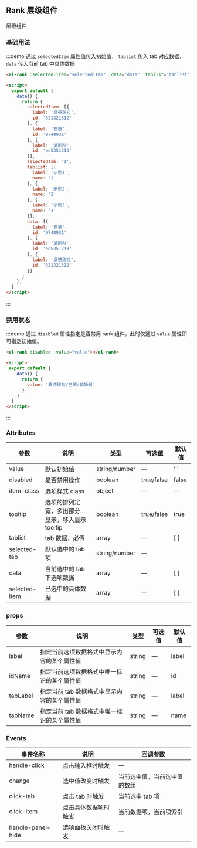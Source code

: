 ## Rank 层级组件

层级组件

### 基础用法

:::demo 通过 `selectedItem` 属性值传入初始值， `tablist` 传入 tab 对应数据，`data` 传入当前 tab 中具体数据
```html
<el-rank :selected-item="selectedItem" :data="data" :tablist="tablist" :selected-tab="selectedTab"></el-rank>

<script>
  export default {
    data() {
      return {
        selectedItem: [{
          label: '桑德瑞拉',
          id: '321321312'
        }, {
          label: '巴黎',
          id: '9748931'
        }, {
          label: '莫斯科',
          id: 'ed5351213'
        }],
        selectedTab: '1',
        tablist: [{
          label: '示例1',
          name: '1'
        }, {
          label: '示例2',
          name: '2'
        }, {
          label: '示例3',
          name: '3'
        }],
        data: [{
          label: '巴黎',
          id: '9748931'
        }, {
          label: '莫斯科',
          id: 'ed5351213'
        }, {
          label: '桑德瑞拉',
          id: '321321312'
        }]
      }
    },
  }
</script>
```
:::

### 禁用状态

:::demo 通过 `disabled` 属性指定是否禁用 rank 组件，此时仅通过 `value` 属性即可指定初始值。
```html
<el-rank disabled :value="value"></el-rank>

<script>
 export default {
    data() {
      return {
        value: '桑德瑞拉/巴黎/莫斯科'
      }
    }
  }
</script>
```
:::

### Attributes
| 参数      | 说明    | 类型      | 可选值       | 默认值   |
|---------- |-------- |---------- |-------------  |-------- |
| value | 默认初始值 | string/number | — | ' ' |
| disabled | 是否禁用操作 | boolean | true/false | false |
| item-class | 选项样式 class | object | — | — |
| tooltip | 选项的排列定宽，多出部分...显示，移入显示 tooltip | boolean | true/false | true |
| tablist | tab 数据，必传 | array | — | [ ] |
| selected-tab | 默认选中的 tab 项 | string/number | — |  |
| data | 当前选中的 tab 下选项数据 | array | — | [ ] |
| selected-item | 已选中的具体数据 | array | — | [ ] |

### props
| 参数      | 说明    | 类型      | 可选值       | 默认值   |
|---------- |-------- |---------- |-------------  |-------- |
| label | 指定当前选项数据格式中显示内容的某个属性值 | string | — | label |
| idName | 指定当前选项数据格式中唯一标识的某个属性值 | string | — | id |
| tabLabel | 指定当前 tab 数据格式中显示内容的某个属性值 | string | — | label |
| tabName | 指定当前 tab 数据格式中唯一标识的某个属性值 | string | — | name |

### Events
| 事件名称      | 说明    | 回调参数      |
|---------- |-------- |---------- |
| handle-click | 点击输入框时触发 | — |
| change | 选中值改变时触发 | 当前选中值，当前选中值的数组 |
| click-tab | 点击 tab 时触发 | 当前选中 tab 项 |
| click-item | 点击具体数据项时触发 | 当前数据项，当前项索引 |
| handle-panel-hide | 选项面板关闭时触发 | — |

